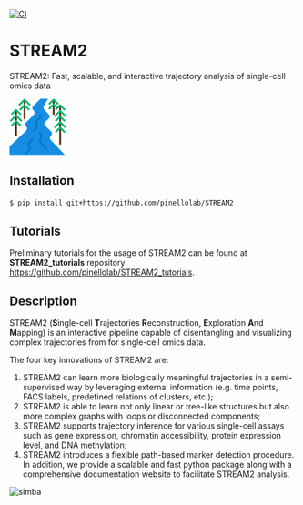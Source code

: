 [![CI](https://github.com/pinellolab/stream2/actions/workflows/CI.yml/badge.svg)](https://github.com/pinellolab/stream2/actions/workflows/CI.yml)

# STREAM2

STREAM2: Fast, scalable, and interactive trajectory analysis of single-cell omics data

![simba](./docs/source/_static/img/logo.png?raw=true)

Installation
------------
```sh
$ pip install git+https://github.com/pinellolab/STREAM2
```

Tutorials
---------
Preliminary tutorials for the usage of STREAM2 can be found at **STREAM2_tutorials** repository https://github.com/pinellolab/STREAM2_tutorials. 


Description
-----------

STREAM2 (**S**ingle-cell **T**rajectories **R**econstruction, **E**xploration **A**nd **M**apping) is an interactive pipeline capable of disentangling and visualizing complex trajectories from for single-cell omics data.

The four key innovations of STREAM2 are: 
1) STREAM2 can learn more biologically meaningful trajectories in a semi-supervised way by leveraging external information (e.g. time points, FACS labels, predefined relations of clusters, etc.); 
2) STREAM2 is able to learn not only linear or tree-like structures but also more complex graphs with loops or disconnected components; 
3) STREAM2 supports trajectory inference for various single-cell assays such as gene expression, chromatin accessibility, protein expression level, and DNA methylation; 
4) STREAM2 introduces a flexible path-based marker detection procedure. In addition, we provide a scalable and fast python package along with a comprehensive documentation website to facilitate STREAM2 analysis. 

![simba](./docs/source/_static/img/Fig1_V2.1.jpg?raw=true)
